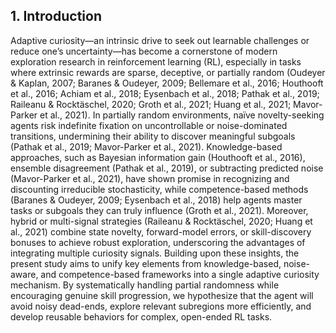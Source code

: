 ## 1. Introduction

Adaptive curiosity—an intrinsic drive to seek out learnable challenges or reduce one’s uncertainty—has become a cornerstone of modern exploration research in reinforcement learning (RL), especially in tasks where extrinsic rewards are sparse, deceptive, or partially random (Oudeyer & Kaplan, 2007; Baranes & Oudeyer, 2009; Bellemare et al., 2016; Houthooft et al., 2016; Achiam et al., 2018; Eysenbach et al., 2018; Pathak et al., 2019; Raileanu & Rocktäschel, 2020; Groth et al., 2021; Huang et al., 2021; Mavor-Parker et al., 2021). In partially random environments, naïve novelty-seeking agents risk indefinite fixation on uncontrollable or noise-dominated transitions, undermining their ability to discover meaningful subgoals (Pathak et al., 2019; Mavor-Parker et al., 2021). Knowledge-based approaches, such as Bayesian information gain (Houthooft et al., 2016), ensemble disagreement (Pathak et al., 2019), or subtracting predicted noise (Mavor-Parker et al., 2021), have shown promise in recognizing and discounting irreducible stochasticity, while competence-based methods (Baranes & Oudeyer, 2009; Eysenbach et al., 2018) help agents master tasks or subgoals they can truly influence (Groth et al., 2021). Moreover, hybrid or multi-signal strategies (Raileanu & Rocktäschel, 2020; Huang et al., 2021) combine state novelty, forward-model errors, or skill-discovery bonuses to achieve robust exploration, underscoring the advantages of integrating multiple curiosity signals. Building upon these insights, the present study aims to unify key elements from knowledge-based, noise-aware, and competence-based frameworks into a single adaptive curiosity mechanism. By systematically handling partial randomness while encouraging genuine skill progression, we hypothesize that the agent will avoid noisy dead-ends, explore relevant subregions more efficiently, and develop reusable behaviors for complex, open-ended RL tasks.

